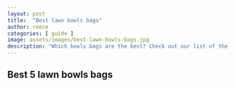 ```yaml
---
layout: post
title:  "Best lawn bowls bags"
author: reece
categories: [ guide ]
image: assets/images/best-lawn-bowls-bags.jpg
description: "Which bowls bags are the best? Check out our list of the 5 best available. Which lawn bowls bag will be rated best?"
---
```


## Best 5 lawn bowls bags
